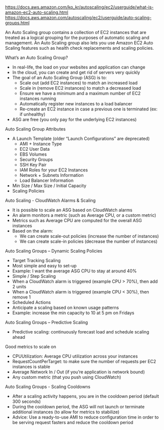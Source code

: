 https://docs.aws.amazon.com/ko_kr/autoscaling/ec2/userguide/what-is-amazon-ec2-auto-scaling.html
https://docs.aws.amazon.com/autoscaling/ec2/userguide/auto-scaling-groups.html

An Auto Scaling group contains a collection of EC2 instances that are treated as a logical grouping for the purposes of automatic scaling and management. 
An Auto Scaling group also lets you use Amazon EC2 Auto Scaling features such as health check replacements and scaling policies.

What’s an Auto Scaling Group?
- In real-life, the load on your websites and application can change
- In the cloud, you can create and get rid of servers very quickly
- The goal of an Auto Scaling Group (ASG) is to:
  - Scale out (add EC2 instances) to match an increased load
  - Scale in (remove EC2 instances) to match a decreased load
  - Ensure we have a minimum and a maximum number of EC2 instances running
  - Automatically register new instances to a load balancer
  - Re-create an EC2 instance in case a previous one is terminated (ex: if unhealthy)
- ASG are free (you only pay for the underlying EC2 instances)

Auto Scaling Group Attributes
- A Launch Template (older “Launch Configurations” are deprecated)
  - AMI + Instance Type
  - EC2 User Data
  - EBS Volumes
  - Security Groups
  - SSH Key Pair
  - IAM Roles for your EC2 Instances
  - Network + Subnets Information
  - Load Balancer Information
- Min Size / Max Size / Initial Capacity
- Scaling Policies

Auto Scaling - CloudWatch Alarms & Scaling
- It is possible to scale an ASG based on CloudWatch alarms
- An alarm monitors a metric (such as Average CPU, or a custom metric)
- Metrics such as Average CPU are computed for the overall ASG instances
- Based on the alarm:
  - We can create scale-out policies (increase the number of instances)
  - We can create scale-in policies (decrease the number of instances)

Auto Scaling Groups – Dynamic Scaling Policies
- Target Tracking Scaling
- Most simple and easy to set-up
- Example: I want the average ASG CPU to stay at around 40%
- Simple / Step Scaling
- When a CloudWatch alarm is triggered (example CPU > 70%), then add 2 units
- When a CloudWatch alarm is triggered (example CPU < 30%), then remove 1
- Scheduled Actions
- Anticipate a scaling based on known usage patterns
- Example: increase the min capacity to 10 at 5 pm on Fridays

Auto Scaling Groups – Predictive Scaling
- Predictive scaling: continuously forecast load and schedule scaling ahead

Good metrics to scale on
- CPUUtilization: Average CPU
utilization across your instances
- RequestCountPerTarget: to make sure
the number of requests per EC2
instances is stable
- Average Network In / Out (if you’re
application is network bound)
- Any custom metric (that you push
using CloudWatch)

Auto Scaling Groups - Scaling Cooldowns
- After a scaling activity happens, you are in
the cooldown period (default 300 seconds)
- During the cooldown period, the ASG will
not launch or terminate additional
instances (to allow for metrics to stabilize)
- Advice: Use a ready-to-use AMI to reduce
configuration time in order to be serving
request fasters and reduce the cooldown
period